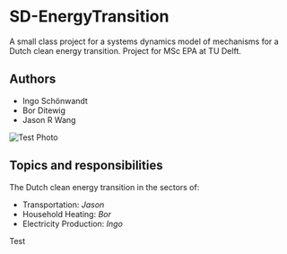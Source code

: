 # SD-EnergyTransition

A small class project for a systems dynamics model of mechanisms for a Dutch clean energy transition. Project for MSc EPA at TU Delft.

## Authors

* Ingo Schönwandt
* Bor Ditewig
* Jason R Wang

![Test Photo](https://i.imgur.com/mKSK4HX.jpg)

## Topics and responsibilities

The Dutch clean energy transition in the sectors of:
* Transportation: *Jason*
* Household Heating: *Bor*
* Electricity Production: *Ingo*

Test